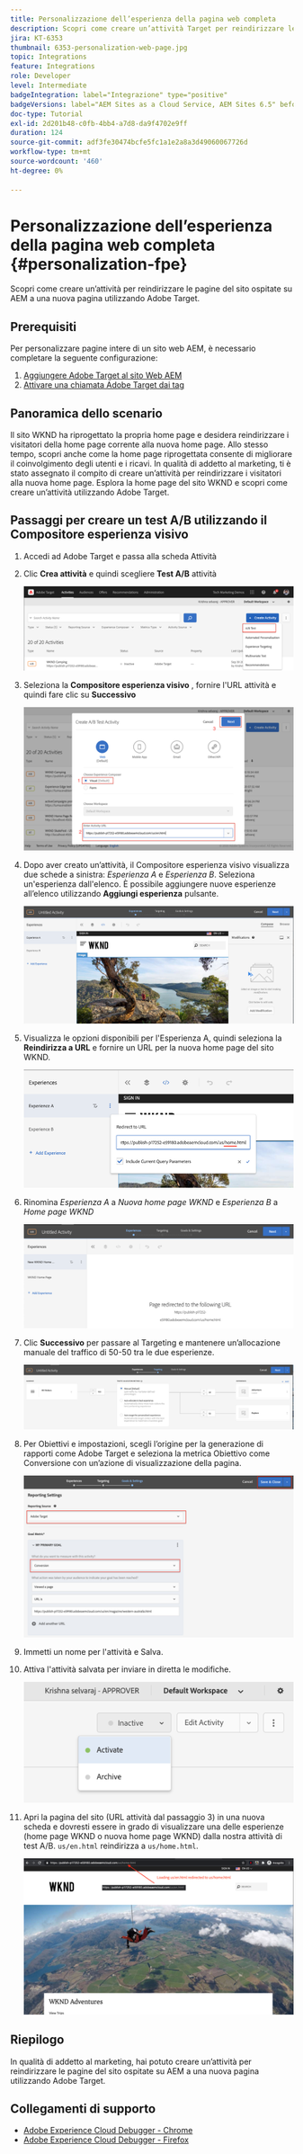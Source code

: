 ```yaml
---
title: Personalizzazione dell’esperienza della pagina web completa
description: Scopri come creare un’attività Target per reindirizzare le pagine del sito web AEM a nuove pagine utilizzando Adobe Target.
jira: KT-6353
thumbnail: 6353-personalization-web-page.jpg
topic: Integrations
feature: Integrations
role: Developer
level: Intermediate
badgeIntegration: label="Integrazione" type="positive"
badgeVersions: label="AEM Sites as a Cloud Service, AEM Sites 6.5" before-title="false"
doc-type: Tutorial
exl-id: 2d201b48-c0fb-4bb4-a7d8-da9f4702e9ff
duration: 124
source-git-commit: adf3fe30474bcfe5fc1a1e2a8a3d49060067726d
workflow-type: tm+mt
source-wordcount: '460'
ht-degree: 0%

---
```


# Personalizzazione dell’esperienza della pagina web completa {#personalization-fpe}

Scopri come creare un’attività per reindirizzare le pagine del sito ospitate su AEM a una nuova pagina utilizzando Adobe Target.

## Prerequisiti

Per personalizzare pagine intere di un sito web AEM, è necessario completare la seguente configurazione:

1. [Aggiungere Adobe Target al sito Web AEM](./add-target-launch-extension.md)
1. [Attivare una chiamata Adobe Target dai tag](./load-and-fire-target.md)

## Panoramica dello scenario

Il sito WKND ha riprogettato la propria home page e desidera reindirizzare i visitatori della home page corrente alla nuova home page. Allo stesso tempo, scopri anche come la home page riprogettata consente di migliorare il coinvolgimento degli utenti e i ricavi. In qualità di addetto al marketing, ti è stato assegnato il compito di creare un’attività per reindirizzare i visitatori alla nuova home page. Esplora la home page del sito WKND e scopri come creare un’attività utilizzando Adobe Target.

## Passaggi per creare un test A/B utilizzando il Compositore esperienza visivo

1. Accedi ad Adobe Target e passa alla scheda Attività
1. Clic **Crea attività** e quindi scegliere **Test A/B** attività

   ![Attività A/B](assets/ab-target-activity.png)

1. Seleziona la **Compositore esperienza visivo** , fornire l&#39;URL attività e quindi fare clic su **Successivo**

   ![URL attività](assets/ab-test-url.png)

1. Dopo aver creato un’attività, il Compositore esperienza visivo visualizza due schede a sinistra: *Esperienza A* e *Esperienza B*. Seleziona un&#39;esperienza dall&#39;elenco. È possibile aggiungere nuove esperienze all’elenco utilizzando **Aggiungi esperienza** pulsante.

   ![Opzioni esperienza](assets/experience-options.png)

1. Visualizza le opzioni disponibili per l&#39;Esperienza A, quindi seleziona la **Reindirizza a URL** e fornire un URL per la nuova home page del sito WKND.

   ![URL di reindirizzamento](assets/redirect-url.png)

1. Rinomina *Esperienza A* a *Nuova home page WKND* e *Esperienza B* a *Home page WKND*

   ![Avventure](assets/new-experiences.png)

1. Clic **Successivo** per passare al Targeting e mantenere un’allocazione manuale del traffico di 50-50 tra le due esperienze.

   ![Targeting](assets/targeting.png)

1. Per Obiettivi e impostazioni, scegli l’origine per la generazione di rapporti come Adobe Target e seleziona la metrica Obiettivo come Conversione con un’azione di visualizzazione della pagina.

   ![Obiettivi](assets/goals.png)

1. Immetti un nome per l&#39;attività e Salva.
1. Attiva l&#39;attività salvata per inviare in diretta le modifiche.

   ![Obiettivi](assets/activate.png)

1. Apri la pagina del sito (URL attività dal passaggio 3) in una nuova scheda e dovresti essere in grado di visualizzare una delle esperienze (home page WKND o nuova home page WKND) dalla nostra attività di test A/B. `us/en.html` reindirizza a `us/home.html`.

   ![Obiettivi](assets/redirect-test.png)

## Riepilogo

In qualità di addetto al marketing, hai potuto creare un’attività per reindirizzare le pagine del sito ospitate su AEM a una nuova pagina utilizzando Adobe Target.

## Collegamenti di supporto

* [Adobe Experience Cloud Debugger - Chrome](https://chrome.google.com/webstore/detail/adobe-experience-platform/bfnnokhpnncpkdmbokanobigaccjkpob)
* [Adobe Experience Cloud Debugger - Firefox](https://addons.mozilla.org/en-US/firefox/addon/adobe-experience-platform-dbg/)
